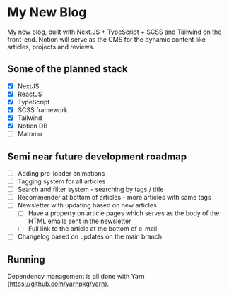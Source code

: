 # My New Blog

My new blog, built with Next.JS + TypeScript + SCSS and Tailwind on the front-end. Notion will serve as the CMS for the dynamic content like articles, projects and reviews.

## Some of the planned stack

- [x] NextJS
- [x] ReactJS
- [x] TypeScript
- [x] SCSS framework
- [x] Tailwind
- [x] Notion DB
- [ ] Matomo

## Semi near future development roadmap

- [ ] Adding pre-loader animations
- [ ] Tagging system for all articles
- [ ] Search and filter system - searching by tags / title
- [ ] Recommender at bottom of articles - more articles with same tags
- [ ] Newsletter with updating based on new articles
  - [ ] Have a property on article pages which serves as the body of the HTML emails sent in the newsletter
  - [ ] Full link to the article at the bottom of e-mail
- [ ] Changelog based on updates on the main branch

## Running

Dependency management is all done with Yarn (<https://github.com/yarnpkg/yarn>).
